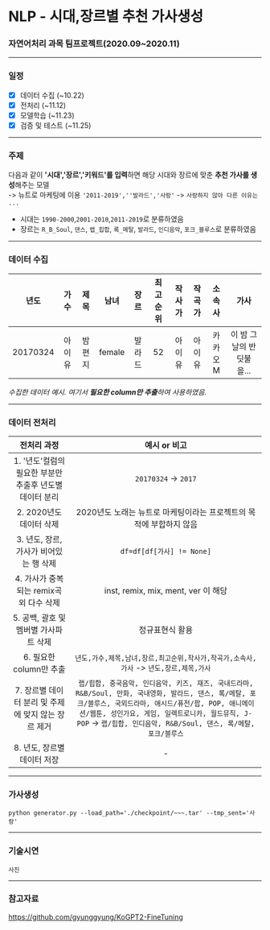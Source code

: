 # NLP - 시대,장르별 추천 가사생성
### 자연어처리 과목 팀프로젝트(2020.09~2020.11)
-------


### 일정

 - [x] 데이터 수집 (~10.22)
 - [x] 전처리 (~11.12)
 - [x] 모델학습 (~11.23)
 - [x] 검증 및 테스트 (~11.25)

-------
### 주제

다음과 같이 **'시대','장르','키워드'를 입력**하면 해당 시대와 장르에 맞춘 **추천 가사를 생성**해주는 모델 <br>
-> 뉴트로 마케팅에 이용
`'2011-2019',''발라드','사랑'` -> `사랑하지 않아 다른 이유는 ...`
 - 시대는 `1990-2000`,`2001-2010`,`2011-2019`로 분류하였음
 - 장르는 `R_B_Soul`, `댄스`, `랩_힙합`, `록_메탈`, `발라드`, `인디음악`, `포크_블루스`로 분류하였음

--------


### 데이터 수집
|년도|가수|제목|남녀|장르|최고순위|작사가|작곡가|소속사|가사|
|:---:|:---:|:---:|:---:|:---:|:---:|:---:|:---:|:---:|:---:|
|20170324|아이유|밤편지|female|발라드|52|아이유|아이유|카카오M|이 밤 그날의 반딧불을...|

*수집한 데이터 예시. 여기서 **필요한 column만 추출**하여 사용하였음.* <br>

-----------
### 데이터 전처리
|전처리 과정|예시 or 비고|
|:---:|:---:|
|1. '년도'컬럼의 필요한 부분만 추출후 년도별 데이터 분리| `20170324` -> `2017`|
|2. 2020년도 데이터 삭제|2020년도 노래는 뉴트로 마케팅이라는 프로젝트의 목적에 부합하지 않음|
|3. 년도, 장르, 가사가 비어있는 행 삭제|`df=df[df[가사] != None]`|
|4. 가사가 중복되는 remix곡 외 다수 삭제|inst, remix, mix, ment, ver 이 해당|
|5. 공백, 괄호 및 멤버별 가사파트 삭제|정규표현식 활용|
|6. 필요한 column만 추출|`년도,가수,제목,남녀,장르,최고순위,작사가,작곡가,소속사,가사` -> `년도,장르,제목,가사`|
|7. 장르별 데이터 분리 및 주제에 맞지 않는 장르 제거|`랩/힙합, 중국음악, 인디음악, 키즈, 재즈, 국내드라마, R&B/Soul, 만화, 국내영화, 발라드, 댄스, 록/메탈, 포크/블루스, 국외드라마, 애시드/퓨전/팝, POP, 애니메이션/웹툰, 성인가요, 게임, 일렉트로니카, 월드뮤직, J-POP` -> `랩/힙합, 인디음악, R&B/Soul, 댄스, 록/메탈, 포크/블루스`|
|8. 년도, 장르별 데이터 저장|-|

----------

### 가사생성

`python generator.py --load_path='./checkpoint/~~~.tar' --tmp_sent='사랑'`

----------

### 기술시연
`사진`

----------
### 참고자료
https://github.com/gyunggyung/KoGPT2-FineTuning <br>
<!--
https://github.com/KMJJ1/hiphop <br>
https://hellya.tistory.com/96 <br>
https://github.com/jx2lee/lyric-generator
>

